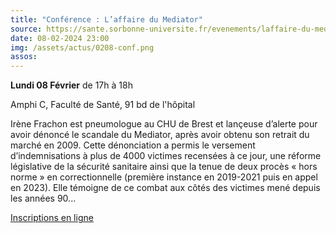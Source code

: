 ```yaml
---
title: "Conférence : L’affaire du Mediator"
source: https://sante.sorbonne-universite.fr/evenements/laffaire-du-mediator
date: 08-02-2024 23:00
img: /assets/actus/0208-conf.png
assos:
---
```


__Lundi 08 Février__ de 17h à 18h

Amphi C, Faculté de Santé, 91 bd de l'hôpital

Irène Frachon est pneumologue au CHU de Brest et lançeuse d’alerte pour avoir dénoncé le scandale du Mediator, après avoir obtenu son retrait du marché en 2009. Cette dénonciation a permis le versement d’indemnisations à plus de 4000 victimes recensées à ce jour, une réforme législative de la sécurité sanitaire ainsi que la tenue de deux procès « hors norme » en correctionnelle (première instance en 2019-2021 puis en appel en 2023). Elle témoigne de ce combat aux côtés des victimes mené depuis les années 90...

[Inscriptions en ligne](https://my.weezevent.com/laffaire-du-mediator)